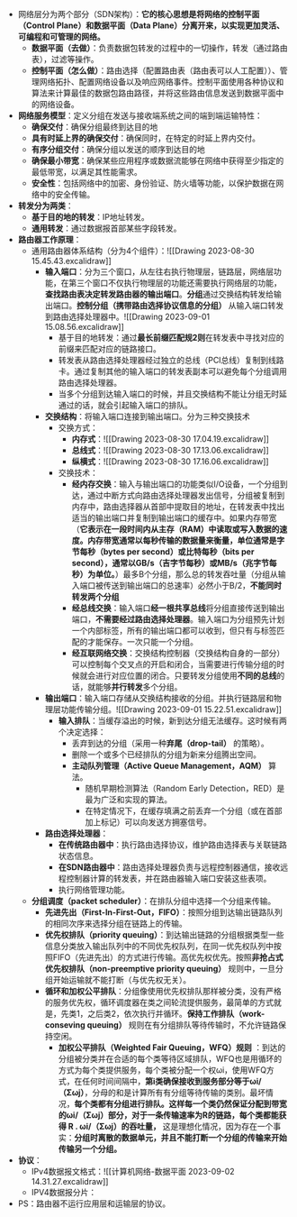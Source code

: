 - 网络层分为两个部分（SDN架构）：**它的核心思想是将网络的控制平面（Control Plane）和数据平面（Data Plane）分离开来，以实现更加灵活、可编程和可管理的网络。**
	- **数据平面（去做）**：负责数据包转发的过程中的一切操作，转发（通过路由表），过滤等操作。
	- **控制平面（怎么做）**：路由选择（配置路由表（路由表可以人工配置））、管理网络拓扑、配置网络设备以及响应网络事件。控制平面使用各种协议和算法来计算最佳的数据包路由路径，并将这些路由信息发送到数据平面中的网络设备。
- **网络服务模型**：定义分组在发送与接收端系统之间的端到端运输特性：
	- **确保交付**：确保分组最终到达目的地
	- **具有时延上界的确保交付**：确保同时，在特定的时延上界内交付。
	- **有序分组交付**：确保分组以发送的顺序到达目的地
	- **确保最小带宽**：确保某些应用程序或数据流能够在网络中获得至少指定的最低带宽，以满足其性能需求。
	- **安全性**：包括网络中的加密、身份验证、防火墙等功能，以保护数据在网络中的安全传输。
- **转发分为两类**：
	- **基于目的地的转发**：IP地址转发。
	- **通用转发**：通过数据报首部某些字段转发。
- **路由器工作原理**：
	- 通用路由器体系结构（分为4个组件）：![[Drawing 2023-08-30 15.45.43.excalidraw]]
		- **输入端口**：分为三个窗口，从左往右执行物理层，链路层，网络层功能，在第三个窗口不仅执行物理层的功能还需要执行网络层的功能，**查找路由表决定转发路由器的输出端口**。**分组**通过交换结构转发给输出端口。**控制分组（携带路由选择协议信息的分组）** 从输入端口转发到路由选择处理器中。![[Drawing 2023-09-01 15.08.56.excalidraw]]
			- 基于目的地转发：通过**最长前缀匹配规2则**在转发表中寻找对应的前缀来匹配对应的链路接口。
			- 转发表从路由选择处理器经过独立的总线（PCI总线）复制到线路卡。通过复制其他的输入端口的转发表副本可以避免每个分组调用路由选择处理器。
			- 当多个分组到达输入端口的时候，并且交换结构不能让分组无时延通过的话，就会引起输入端口的排队。
		- **交换结构**：将输入端口连接到输出端口。分为三种交换技术
			- 交换方式：
				- **内存式**：![[Drawing 2023-08-30 17.04.19.excalidraw]]
				- **总线式**：![[Drawing 2023-08-30 17.13.06.excalidraw]]
				- **纵横式**：![[Drawing 2023-08-30 17.16.06.excalidraw]]
			- 交换技术：
				- **经内存交换**：输入与输出端口的功能类似I/O设备，一个分组到达，通过中断方式向路由选择处理器发出信号，分组被复制到内存中，路由选择器从首部中提取目的地址，在转发表中找出适当的输出端口并复制到输出端口的缓存中。如果内存带宽（**它表示在一段时间内从主存（RAM）中读取或写入数据的速度。内存带宽通常以每秒传输的数据量来衡量，单位通常是字节每秒（bytes per second）或比特每秒（bits per second），通常以GB/s（吉字节每秒）或MB/s（兆字节每秒）为单位。**）最多B个分组，那么总的转发吞吐量（分组从输入端口被传送到输出端口的总速率）必然小于B/2，**不能同时转发两个分组**
				- **经总线交换**：输入端口**经一根共享总线**将分组直接传送到输出端口，**不需要经过路由选择处理器**。输入端口为分组预先计划一个内部标签，所有的输出端口都可以收到，但只有与标签匹配的才能保存。一次只能一个分组。
				- **经互联网络交换**：交换结构控制器（交换结构自身的一部分）可以控制每个交叉点的开启和闭合，当需要进行传输分组的时候就会进行对应位置的闭合。只要转发分组使用**不同的总线**的话，就能够**并行转发**多个分组。
		- **输出端口**：输入端口存储从交换结构接收的分组。并执行链路层和物理层功能传输分组。![[Drawing 2023-09-01 15.22.51.excalidraw]]
			- **输入排队**：当缓存溢出的时候，新到达分组无法缓存。这时候有两个决定选择：
				- 丢弃到达的分组（采用一种**弃尾（drop-tail）** 的策略）。
				- 删除一个或多个已经排队的分组为新来分组腾出空间。
				- **主动队列管理（Active Queue Management，AQM）** 算法。
					- 随机早期检测算法（Random Early Detection，RED）是最为广泛和实现的算法。
					- 在特定情况下，在缓存填满之前丢弃一个分组（或在首部加上标记）可以向发送方拥塞信号。
		- **路由选择处理器**：
			- **在传统路由器中**：执行路由选择协议，维护路由选择表与关联链路状态信息。
			- **在SDN路由器中**：路由选择处理器负责与远程控制器通信，接收远程控制器计算的转发表，并在路由器输入端口安装这些表项。
			- 执行网络管理功能。
	- **分组调度（packet scheduler）**：在排队分组中选择一个分组来传输。
		- **先进先出（First-In-First-Out，FIFO）**：按照分组到达输出链路队列的相同次序来选择分组在链路上的传输。
		- **优先权排队（priority queuing）**：到达输出链路的分组根据类型一些信息分类放入输出队列中的不同优先权队列，在同一优先权队列中按照FIFO（先进先出）的方式进行传输。高优先权优先。按照**非抢占式优先权排队（non-preemptive priority queuing）** 规则中，一旦分组开始运输就不能打断（与优先权无关）。
		- **循环和加权公平排队**：分组像使用优先权排队那样被分类，没有严格的服务优先权，循环调度器在类之间轮流提供服务，最简单的方式就是，先类1，之后类2，依次执行并循环。**保持工作排队（work-conseving queuing）** 规则在有分组排队等待传输时，不允许链路保持空闲。
			- **加权公平排队（Weighted Fair Queuing，WFQ）规则** ：到达的分组被分类并在合适的每个类等待区域排队，WFQ也是用循环的方式为每个类提供服务，每个类被分配一个权ωi，使用WFQ方式，在任何时间间隔中，**第i类确保接收到服务部分等于ωi/（Σωj）**，分母的和是计算所有有分组等待传输的类别。最坏情况，**每个类都有分组进行排队。这样每一个类仍然保证分配到带宽的ωi/（Σωj）部分，对于一条传输速率为R的链路，每个类都能获得   R . ωi/（Σωj）的吞吐量，** 这是理想化情况，因为存在一个事实：**分组时离散的数据单元，并且不能打断一个分组的传输来开始传输另一个分组。** 
- **协议**：
	- IPv4数据报文格式：![[计算机网络-数据平面 2023-09-02 14.31.27.excalidraw]]
	- IPV4数据报分片：
- PS：路由器不运行应用层和运输层的协议。